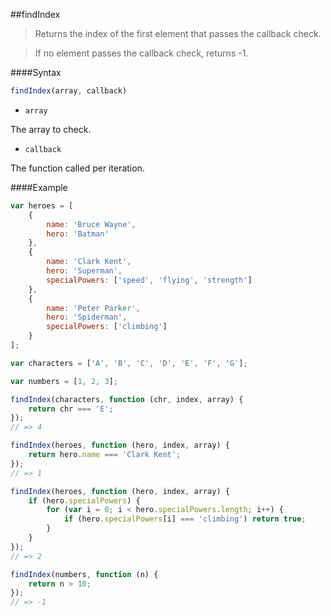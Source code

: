 ##findIndex
>Returns the index of the first element that passes the callback check.

>If no element passes the callback check, returns -1.

####Syntax
```js
findIndex(array, callback)
```

- <code>array</code>

The array to check.

- <code>callback</code>

The function called per iteration.

####Example
```js
var heroes = [
    {
        name: 'Bruce Wayne',
        hero: 'Batman'
    },
    {
        name: 'Clark Kent',
        hero: 'Superman',
        specialPowers: ['speed', 'flying', 'strength']
    },
    {
        name: 'Peter Parker',
        hero: 'Spiderman',
        specialPowers: ['climbing']
    }
];

var characters = ['A', 'B', 'C', 'D', 'E', 'F', 'G'];

var numbers = [1, 2, 3];

findIndex(characters, function (chr, index, array) {
    return chr === 'E';
});
// => 4

findIndex(heroes, function (hero, index, array) {
    return hero.name === 'Clark Kent';
});
// => 1

findIndex(heroes, function (hero, index, array) {
    if (hero.specialPowers) {
        for (var i = 0; i < hero.specialPowers.length; i++) {
            if (hero.specialPowers[i] === 'climbing') return true;
        }
    }
});
// => 2

findIndex(numbers, function (n) {
    return n > 10;
});
// => -1
```